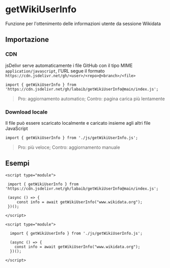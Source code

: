 # getWikiUserInfo
Funzione per l'ottenimento delle informazioni utente da sessione Wikidata


## Importazione


### CDN

jsDelivr serve automaticamente i file GitHub con il tipo MIME `application/javascript`, l'URL segue il formato `https://cdn.jsdelivr.net/gh/<user>/<repo>@<branch>/<file>`

```
import { getWikiUserInfo } from 'https://cdn.jsdelivr.net/gh/labaib/getWikiUserInfo@main/index.js';
```

> Pro: aggiornamento automatico; Contro: pagina carica più lentamente 

### Download locale

Il file può essere scaricato localmente e caricato insieme agli altri file JavaScript
```
import { getWikiUserInfo } from './js/getWikiUserInfo.js';
```

> Pro: più veloce; Contro: aggiornamento manuale 


## Esempi

```
<script type="module">
        
 import { getWikiUserInfo } from 'https://cdn.jsdelivr.net/gh/labaib/getWikiUserInfo@main/index.js';

 (async () => {
     const info = await getWikiUserInfo("www.wikidata.org");
 })();

</script>
```
```
<script type="module">
        
  import { getWikiUserInfo } from './js/getWikiUserInfo.js';

  (async () => {
    const info = await getWikiUserInfo("www.wikidata.org");
  })();

</script>
```


